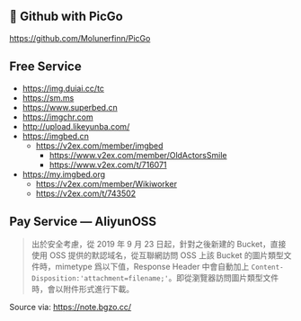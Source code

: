 ## 🌟 Github with PicGo

https://github.com/Molunerfinn/PicGo

## Free Service

- https://img.duiai.cc/tc
- https://sm.ms
- https://www.superbed.cn
- https://imgchr.com
- http://upload.likeyunba.com/
- https://imgbed.cn
    - https://v2ex.com/member/imgbed
      - https://www.v2ex.com/member/OldActorsSmile
      - https://www.v2ex.com/t/716071
- https://my.imgbed.org
    - https://v2ex.com/member/Wikiworker
    - https://v2ex.com/t/743502

## Pay Service — AliyunOSS

> 出於安全考慮，從 2019 年 9 月 23 日起，針對之後新建的 Bucket，直接使用 OSS 提供的默認域名，從互聯網訪問 OSS 上該 Bucket 的圖片類型文件時，mimetype 爲以下值，Response Header 中會自動加上 `Content-Disposition:'attachment=filename;'`。即從瀏覽器訪問圖片類型文件時，會以附件形式進行下載。

Source via: https://note.bgzo.cc/